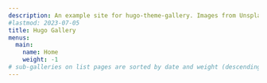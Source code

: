 ```yaml
---
description: An example site for hugo-theme-gallery. Images from Unsplash.
#lastmod: 2023-07-05
title: Hugo Gallery
menus:
  main:
    name: Home
    weight: -1
# sub-galleries on list pages are sorted by date and weight (descending)
---
```


